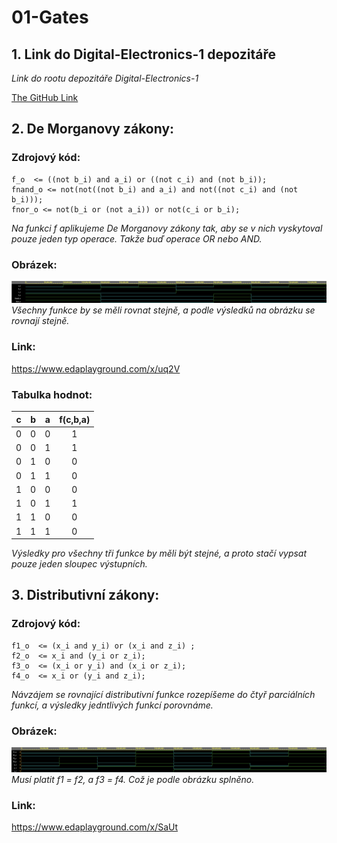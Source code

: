 # 01-Gates

## 1. Link do Digital-Electronics-1 depozitáře

*Link do rootu depozitáře Digital-Electronics-1*

[The GitHub Link](https://github.com/christ-0ff/Digital-Electronics-1)

## 2. De Morganovy zákony:

### Zdrojový kód:
```
f_o  <= ((not b_i) and a_i) or ((not c_i) and (not b_i));
fnand_o <= not(not((not b_i) and a_i) and not((not c_i) and (not b_i)));
fnor_o <= not(b_i or (not a_i)) or not(c_i or b_i);
```
*Na funkci f aplikujeme De Morganovy zákony tak, aby se v nich vyskytoval pouze jeden typ operace. Takže buď operace OR nebo AND.*

### Obrázek:
![De Morganovy zákony](Images/DeMorg.png)
*Všechny funkce by se měli rovnat stejně, a podle výsledků na obrázku se rovnají stejně.*

### Link: 
https://www.edaplayground.com/x/uq2V

### Tabulka hodnot:
| **c** | **b** |**a** | **f(c,b,a)** |
| :-: | :-: | :-: | :-: |
| 0 | 0 | 0 | 1 |
| 0 | 0 | 1 | 1 |
| 0 | 1 | 0 | 0 |
| 0 | 1 | 1 | 0 |
| 1 | 0 | 0 | 0 |
| 1 | 0 | 1 | 1 |
| 1 | 1 | 0 | 0 |
| 1 | 1 | 1 | 0 |

*Výsledky pro všechny tři funkce by měli být stejné, a proto stačí vypsat pouze jeden sloupec výstupních.* 


## 3. Distributivní zákony:

### Zdrojový kód:
```
f1_o  <= (x_i and y_i) or (x_i and z_i) ;
f2_o  <= x_i and (y_i or z_i);
f3_o  <= (x_i or y_i) and (x_i or z_i);
f4_o  <= x_i or (y_i and z_i);
```
*Návzájem se rovnající distributivní funkce rozepíšeme do čtyř parciálních funkcí, a výsledky jedntlivých funkcí porovnáme.* 

### Obrázek:
![Distributivní zákony](Images/Dis.png)
*Musí platit f1 = f2, a f3 = f4. Což je podle obrázku splněno.*

### Link:
https://www.edaplayground.com/x/SaUt
